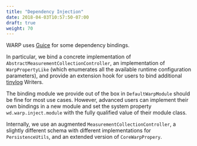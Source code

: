 ```yaml
---
title: "Dependency Injection"
date: 2018-04-03T10:57:50-07:00
draft: true
weight: 70
---
```


WARP uses [Guice](https://github.com/google/guice) for some dependency bindings.

In particular, we bind a concrete implementation of `AbstractMeasurementCollectionController`,
an implementation of `WarpPropertyLike` (which enumerates all the available runtime configuration parameters),
and provide an extension hook for users to bind additional [tinylog](https://github.com/pmwmedia/tinylog) Writers.

The binding module we provide out of the box in `DefaultWarpModule` should be fine for most use cases.
However, advanced users can implement their own bindings in a new module and set the system property `wd.warp.inject.module`
with the fully qualified value of their module class.

Internally, we use an augmented `MeasurementCollectionController`, a slightly different schema with different implementations for `PersistenceUtils`, and an extended version of `CoreWarpPropery`.
